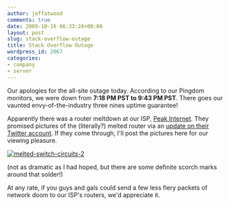 ```yaml
---
author: jeffatwood
comments: true
date: 2009-10-16 06:33:24+00:00
layout: post
slug: stack-overflow-outage
title: Stack Overflow Outage
wordpress_id: 2067
categories:
- company
- server
---
```



Our apologies for the all-site outage today. According to our Pingdom monitors, we were down from **7:18 PM PST to 9:43 PM PST**. There goes our vaunted envy-of-the-industry three nines uptime guarantee! 



Apparently there was a router meltdown at our ISP, [Peak Internet](http://www.peakinternet.com/business/hosting/colocation-dedicated#). They promised pictures of the (literally?) melted router via an [update on their Twitter account](http://twitter.com/PEAKInternet/status/4908010791). If they come through, I'll post the pictures here for our viewing pleasure.



[![melted-switch-circuits-2](/blog/images/2009-10-16-stack-overflow-outage/melted-switch-circuits-2.jpg)](http://twitpic.com/lqu5u)



(not as dramatic as I had hoped, but there are some definite scorch marks around that solder!)



At any rate, if you guys and gals could send a few less fiery packets of network doom to our ISP's routers, we'd appreciate it. 

